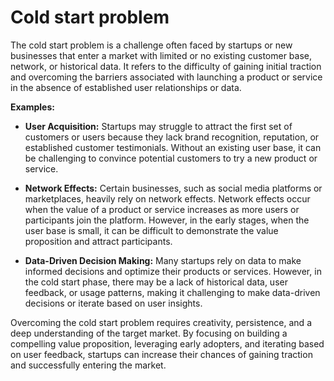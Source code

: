# Cold start problem

The cold start problem is a challenge often faced by startups or new businesses that enter a market with limited or no existing customer base, network, or historical data. It refers to the difficulty of gaining initial traction and overcoming the barriers associated with launching a product or service in the absence of established user relationships or data.

**Examples:**

* **User Acquisition:** Startups may struggle to attract the first set of customers or users because they lack brand recognition, reputation, or established customer testimonials. Without an existing user base, it can be challenging to convince potential customers to try a new product or service.

* **Network Effects:** Certain businesses, such as social media platforms or marketplaces, heavily rely on network effects. Network effects occur when the value of a product or service increases as more users or participants join the platform. However, in the early stages, when the user base is small, it can be difficult to demonstrate the value proposition and attract participants.

* **Data-Driven Decision Making:** Many startups rely on data to make informed decisions and optimize their products or services. However, in the cold start phase, there may be a lack of historical data, user feedback, or usage patterns, making it challenging to make data-driven decisions or iterate based on user insights.

Overcoming the cold start problem requires creativity, persistence, and a deep understanding of the target market. By focusing on building a compelling value proposition, leveraging early adopters, and iterating based on user feedback, startups can increase their chances of gaining traction and successfully entering the market.
